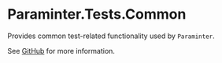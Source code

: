 # Paraminter.Tests.Common

Provides common test-related functionality used by `Paraminter`.

See [GitHub](https://github.com/Paraminter/Paraminter.Tests.Common) for more information.